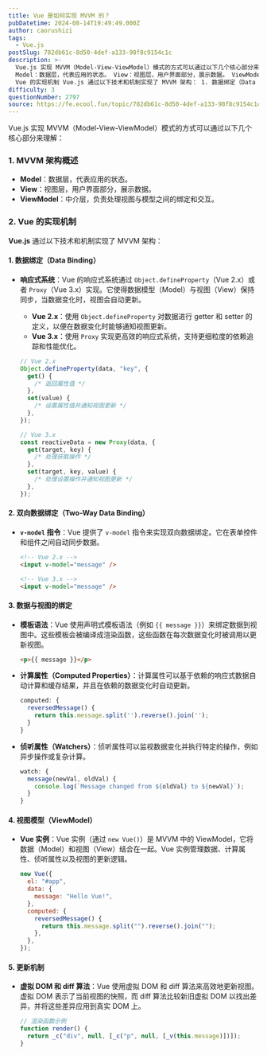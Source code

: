 ```yaml
---
title: Vue 是如何实现 MVVM 的？
pubDatetime: 2024-08-14T19:49:49.000Z
author: caorushizi
tags:
  - Vue.js
postSlug: 782db61c-8d50-4def-a133-98f8c9154c1c
description: >-
  Vue.js 实现 MVVM（Model-View-ViewModel）模式的方式可以通过以下几个核心部分来理解： 1. MVVM 架构概述
  Model：数据层，代表应用的状态。 View：视图层，用户界面部分，展示数据。 ViewModel：中介层，负责处理视图与模型之间的绑定和交互。 2.
  Vue 的实现机制 Vue.js 通过以下技术和机制实现了 MVVM 架构： 1. 数据绑定（Data
difficulty: 3
questionNumber: 2797
source: https://fe.ecool.fun/topic/782db61c-8d50-4def-a133-98f8c9154c1c
---
```


Vue.js 实现 MVVM（Model-View-ViewModel）模式的方式可以通过以下几个核心部分来理解：

### **1. MVVM 架构概述**

- **Model**：数据层，代表应用的状态。
- **View**：视图层，用户界面部分，展示数据。
- **ViewModel**：中介层，负责处理视图与模型之间的绑定和交互。

### **2. Vue 的实现机制**

**Vue.js** 通过以下技术和机制实现了 MVVM 架构：

#### **1. 数据绑定（Data Binding）**

- **响应式系统**：Vue 的响应式系统通过 `Object.defineProperty`（Vue 2.x）或者 `Proxy`（Vue 3.x）实现。它使得数据模型（Model）与视图（View）保持同步，当数据变化时，视图会自动更新。

  - **Vue 2.x**：使用 `Object.defineProperty` 对数据进行 getter 和 setter 的定义，以便在数据变化时能够通知视图更新。
  - **Vue 3.x**：使用 `Proxy` 实现更高效的响应式系统，支持更细粒度的依赖追踪和性能优化。

  ```javascript
  // Vue 2.x
  Object.defineProperty(data, "key", {
    get() {
      /* 返回属性值 */
    },
    set(value) {
      /* 设置属性值并通知视图更新 */
    },
  });

  // Vue 3.x
  const reactiveData = new Proxy(data, {
    get(target, key) {
      /* 处理获取操作 */
    },
    set(target, key, value) {
      /* 处理设置操作并通知视图更新 */
    },
  });
  ```

#### **2. 双向数据绑定（Two-Way Data Binding）**

- **`v-model` 指令**：Vue 提供了 `v-model` 指令来实现双向数据绑定。它在表单控件和组件之间自动同步数据。

  ```html
  <!-- Vue 2.x -->
  <input v-model="message" />

  <!-- Vue 3.x -->
  <input v-model="message" />
  ```

#### **3. 数据与视图的绑定**

- **模板语法**：Vue 使用声明式模板语法（例如 `{{ message }}`）来绑定数据到视图中。这些模板会被编译成渲染函数，这些函数在每次数据变化时被调用以更新视图。

  ```html
  <p>{{ message }}</p>
  ```

- **计算属性（Computed Properties）**：计算属性可以基于依赖的响应式数据自动计算和缓存结果，并且在依赖的数据变化时自动更新。

  ```javascript
  computed: {
    reversedMessage() {
      return this.message.split('').reverse().join('');
    }
  }
  ```

- **侦听属性（Watchers）**：侦听属性可以监视数据变化并执行特定的操作，例如异步操作或复杂计算。

  ```javascript
  watch: {
    message(newVal, oldVal) {
      console.log(`Message changed from ${oldVal} to ${newVal}`);
    }
  }
  ```

#### **4. 视图模型（ViewModel）**

- **Vue 实例**：Vue 实例（通过 `new Vue()`）是 MVVM 中的 ViewModel，它将数据（Model）和视图（View）结合在一起。Vue 实例管理数据、计算属性、侦听属性以及视图的更新逻辑。

  ```javascript
  new Vue({
    el: "#app",
    data: {
      message: "Hello Vue!",
    },
    computed: {
      reversedMessage() {
        return this.message.split("").reverse().join("");
      },
    },
  });
  ```

#### **5. 更新机制**

- **虚拟 DOM 和 diff 算法**：Vue 使用虚拟 DOM 和 diff 算法来高效地更新视图。虚拟 DOM 表示了当前视图的快照，而 diff 算法比较新旧虚拟 DOM 以找出差异，并将这些差异应用到真实 DOM 上。

  ```javascript
  // 渲染函数示例
  function render() {
    return _c("div", null, [_c("p", null, [_v(this.message)])]);
  }
  ```
